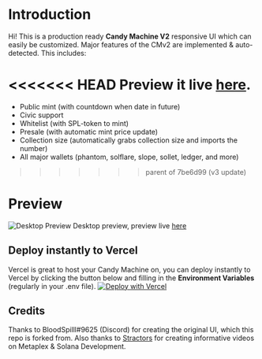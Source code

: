 # Introduction

Hi! This is a production ready **Candy Machine V2** responsive UI which can easily be customized.
Major features of the CMv2 are implemented & auto-detected. This includes:

<<<<<<< HEAD
Preview it live [here](https://candy-machine-zaab-ui.vercel.app/).
=======
 - Public mint (with countdown when date in future)
 - Civic support
 - Whitelist (with SPL-token to mint)
 - Presale (with automatic mint price update)
 - Collection size (automatically grabs collection size and imports the number)
 - All major wallets (phantom, solflare, slope, sollet, ledger, and more)
>>>>>>> parent of 7be6d99 (v3 update)

# Preview

![Desktop Preview](https://cdn.discordapp.com/attachments/946021913120079953/958463798602264646/candy-machine-zaab-ui-ue42.vercel.app_.png)
Desktop preview, preview live [here](https://candy-machine-zaab-ui.vercel.app/)


## Deploy instantly to Vercel

Vercel is great to host your Candy Machine on, you can deploy instantly to Vercel by clicking the button below and filling in the **Environment Variables** (regularly in your .env file).
[![Deploy with Vercel](https://vercel.com/button)](https://vercel.com/new/clone?repository-url=https%3A%2F%2Fgithub.com%2Fcrazyrick4%2Fcandy-machine-zaab-ui.git&env=REACT_APP_CANDY_MACHINE_ID,REACT_APP_SOLANA_NETWORK,REACT_APP_SOLANA_RPC_HOST)

## Credits

Thanks to BloodSpilll#9625 (Discord) for creating the original UI, which this repo is forked from. Also thanks to [Stractors](https://www.youtube.com/channel/UCf-oH3TIq8xHVtVogrpTm7g) for creating informative videos on Metaplex & Solana Development.
